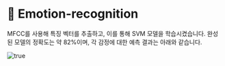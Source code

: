 # 🧁 Emotion-recognition

MFCC를 사용해 특징 벡터를 추출하고, 이를 통해 SVM 모델을 학습시켰습니다.
완성된 모델의 정확도는 약 82%이며, 각 감정에 대한 예측 결과는 아래와 같습니다.


![true](https://user-images.githubusercontent.com/48341341/116882185-1c346b00-ac5f-11eb-8eb1-82d350d2c71a.PNG)
